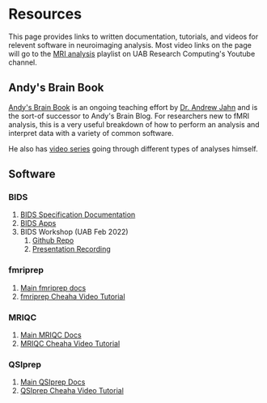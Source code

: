 # Resources

<!-- markdownlint-disable MD024 -->

This page provides links to written documentation, tutorials, and videos for relevent software in neuroimaging analysis. Most video links on the page will go to the [MRI analysis](https://www.youtube.com/playlist?list=PLfodFxaCrr0eNkoc2F1IOidg4qe_TuOT4) playlist on UAB Research Computing's Youtube channel.

## Andy's Brain Book

[Andy's Brain Book](https://andysbrainbook.readthedocs.io/en/latest/) is an ongoing teaching effort by [Dr. Andrew Jahn](https://www.andysbrainblog.com/about) and is the sort-of successor to Andy's Brain Blog. For researchers new to fMRI analysis, this is a very useful breakdown of how to perform an analysis and interpret data with a variety of common software.

He also has [video series](https://www.andysbrainblog.com/videos) going through different types of analyses himself.

## Software

### BIDS

1. [BIDS Specification Documentation](https://bids-specification.readthedocs.io/en/stable/)
2. [BIDS Apps](https://bids-apps.neuroimaging.io/)
3. BIDS Workshop (UAB Feb 2022)
    1. [Github Repo](https://github.com/mdefende/BIDS-workshop-2022)
    2. [Presentation Recording](https://www.youtube.com/watch?v=W1FITjZXJ0Y)

### fmriprep

1. [Main fmriprep docs](https://fmriprep.org)
2. [fmriprep Cheaha Video Tutorial](https://youtu.be/4W6qBIpE404)

### MRIQC

1. [Main MRIQC Docs](https://mriqc.readthedocs.io/en/stable/)
2. [MRIQC Cheaha Video Tutorial](https://www.youtube.com/watch?v=In6Dez_uuxQ)

### QSIprep

1. [Main QSIprep Docs](https://qsiprep.readthedocs.io/en/stable/)
2. [QSIprep Cheaha Video Tutorial](https://youtu.be/vJ6-wNgnNtI)
